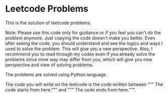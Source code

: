 # Leetcode Problems

This is the solution of leetcode problems.

Note: Please use this code only for guidance or if you feel you can't do the problem anymore. Just copying the code doesn't make you better. Even after seeing the code, you should understand and see the logics and ways I used to solve the problem. This will give you a new perspective. Also, I recommend you to read through my codes even if you already solve the problems since mine way may differ from you, which will give you new perspective and view of solving problems.

The problems are solved using Python language.

The code you will write on the leetcode is the code written between """ The code starts from here.""" and """ The code ends from here.""".
